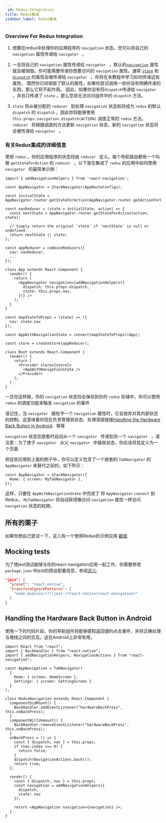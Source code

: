 ```yaml
---
 id: Redux-Integration
title: Redux集成
sidebar_label: Redux集成
---
```


<!-- # Redux Integration -->

### Overview For Redux Integration
1. 想要在redux中处理你的应用程序的 `navigation` 状态，您可以将自己的 `navigation` 属性传递给 `navigator ` 。

2. 一旦将自己的 `navigation` 属性传递给 `navigator ` ，默认的[`navigation`](https://reactnavigation.org/docs/navigators/navigation-prop) 属性就会被销毁。你可能需要传递你想要访问的 `navigation` 属性。通常 [`state`](https://reactnavigation.org/docs/navigators/navigation-prop#state-The-screen's-current-stateroute) 和 [`dispatch`](https://reactnavigation.org/docs/navigators/navigation-prop#dispatch-Send-an-action-to-the-router) 的属性会被传递给 `navigator ` 。你将在本教程中学习如何传递这些属性。 既然你已经销毁了默认的属性，如果你尝试调用一些你没有明确传递的东西，那么它将不起作用。 因此，如果你没有将`dispatch`传递给 `navigator ` ，并且只传递了 `state` ，那么您将无法访问组件中的 `dispatch` 方法。

3.  `state` 将从被分配的 `reducer ` 到处理 `navigation` 状态和将成为 `redux` 的默认 `dispatch` 的 `dispatch` 。因此你将能够使用 `this.props.navigation.dispatch(ACTION)` 调度正常的  `redux` 方法。 `reducer ` 将根据调度的方法更新 `navigation` 状态，新的 `navigation` 状态将会被传递给 `navigator ` 。

### 有关Redux集成的详细信息
使用 `redux` ，你的应用程序的状态将由 `reducer ` 定义。每个导航路由都有一个叫做 `getStateForAction` 的 `reducer ` 。以下是在集成了 `redux` 的应用中如何使用 `navigator ` 的最简单示例：

```es6
import { addNavigationHelpers } from 'react-navigation';

const AppNavigator = StackNavigator(AppRouteConfigs);

const initialState = AppNavigator.router.getStateForAction(AppNavigator.router.getActionForPathAndParams('Login'));

const navReducer = (state = initialState, action) => {
  const nextState = AppNavigator.router.getStateForAction(action, state);

  // Simply return the original `state` if `nextState` is null or undefined.
  return nextState || state;
};

const appReducer = combineReducers({
  nav: navReducer,
  ...
});

class App extends React.Component {
  render() {
    return (
      <AppNavigator navigation={addNavigationHelpers({
        dispatch: this.props.dispatch,
        state: this.props.nav,
      })} />
    );
  }
}

const mapStateToProps = (state) => ({
  nav: state.nav
});

const AppWithNavigationState = connect(mapStateToProps)(App);

const store = createStore(appReducer);

class Root extends React.Component {
  render() {
    return (
      <Provider store={store}>
        <AppWithNavigationState />
      </Provider>
    );
  }
}
```

一旦你这样做，你的 `navigation` 状态将会保存到你的 `redux` 存储中，你可以使用 `redux` 的调度功能来触发 `navigation` 的事件

请记住，当 `navigator ` 被给予一个  `navigation` 属性时，它会放弃对其内部状态的控制。这意味着你现在负责管理其状态、处理深层链接[Handling the Hardware Back Button in Android](#Handling-the-Hardware-Back-Button-in-Android)、等等

 `navigation` 状态在嵌套时自动从一个 `navigator ` 传递到另一个 `navigator ` ，请注意：为了使子 `navigator ` 从父 `navigator ` 中接收状态，你应该将其定义为一个页面

把这些应用到上面的例子中，你可以定义包含了一个嵌套的 `TabNavigator` 的 `AppNavigator` 来替代之前的，如下所示：

```es6
const AppNavigator = StackNavigator({
  Home: { screen: MyTabNavigator },
});
```

这样，只要在 `AppWithNavigationState` 中完成了 将 `AppNavigator`  `connect` 到Redux， `MyTabNavigator` 将自动获得像访问 `navigation` 属性一样访问 `navigation` 状态的权限。

## 所有的栗子

如果你想自己尝试一下，这儿有一个使用Redux的示例应用 [戳我](https://github.com/react-community/react-navigation/tree/master/examples/ReduxExample)

## Mocking tests
为了使jest测试能够与你的react-navigation应用一起工作，你需要修改 `package.json` 中jest的预设配置信息，参阅[这儿](https://facebook.github.io/jest/docs/tutorial-react-native.html#transformignorepatterns-customization):

```json
"jest": {
  "preset": "react-native",
  "transformIgnorePatterns": [
    "node_modules/(?!(jest-)?react-native|react-navigation)"
  ]
}
```

## Handling the Hardware Back Button in Android
使用一下的代码片段，你的导航组件将能够感知返回键的点击事件，并将正确处理与堆栈之间的交互。这在Android上非常有用。

```es6
import React from "react";
import { BackHandler } from "react-native";
import { addNavigationHelpers, NavigationActions } from "react-navigation";

const AppNavigation = TabNavigator(
  {
    Home: { screen: HomeScreen },
    Settings: { screen: SettingScreen }
  }
);

class ReduxNavigation extends React.Component {
  componentDidMount() {
    BackHandler.addEventListener("hardwareBackPress", this.onBackPress);
  }
  componentWillUnmount() {
    BackHandler.removeEventListener("hardwareBackPress", this.onBackPress);
  }
  onBackPress = () => {
    const { dispatch, nav } = this.props;
    if (nav.index === 0) {
      return false;
    }
    dispatch(NavigationActions.back());
    return true;
  };

  render() {
    const { dispatch, nav } = this.props;
    const navigation = addNavigationHelpers({
      dispatch,
      state: nav
    });

    return <AppNavigation navigation={navigation} />;
  }
}

